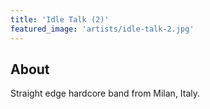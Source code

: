 ```yaml
---
title: 'Idle Talk (2)'
featured_image: 'artists/idle-talk-2.jpg'
---
```


## About

Straight edge hardcore band from Milan, Italy.
